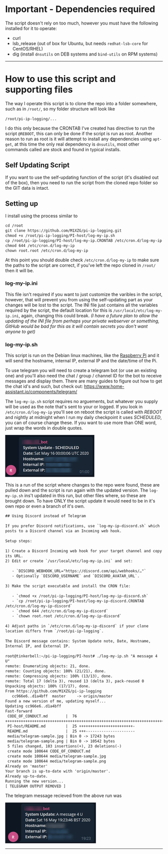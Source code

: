 # Important - Dependencies required

The script doesn't rely on too much, however you must have the following installed for it to operate:

* curl
* lsb_release (out of box for Ubuntu, but needs `redhat-lsb-core` for CentOS/RHEL)
* dig (install `dnsutils` on DEB systems and `bind-utils` on RPM systems)

---

# How to use this script and supporting files

The way I operate this script is to clone the repo into a folder somewhere, such as in `/root/`, so my folder structure will look like

`/root/pi-ip-logging/...`

I do this only because the CRONTAB I've created has directive to run the script `@REBOOT`, this can only be done if the script is run as root. Another reason to run as root is it will attempt to install any dependencies using `apt-get`, at this time the only real dependency is `dnsutils`, most other commands called are stock and found in typical installs.

## Self Updating Script

If you want to use the self-updating function of the script (it's disabled out of the box), then you need to run the script from the cloned repo folder so the GIT data is intact. 

## Setting up

I install using the process similar to

```
cd /root
git clone https://github.com/M1XZG/pi-ip-logging.git
chmod +x /root/pi-ip-logging/PI-host/log-my-ip.sh
cp /root/pi-ip-logging/PI-host/log-my-ip.CRONTAB /etc/cron.d/log-my-ip
chmod 644 /etc/cron.d/log-my-ip
chown root.root /etc/cron.d/log-my-ip
```

At this point you should double check `/etc/cron.d/log-my-ip` to make sure the paths to the script are correct, if you've left the repo cloned in `/root/` then it will be.

### log-my-ip.ini

This file isn't required if you want to just customize the varibles in the script, however, that will prevent you from using the self-updating part as your changes will be lost to the script. The INI file just contains all the variables required by the script, the default location for this is `/usr/local/etc/log-my-ip.ini`, again, changing this could break. _(I have a future plan to allow the updating of the INI file from perhaps your private webserver or something, GitHub would be bad for this as it will contain secrets you don't want anyone to get)_

### log-my-ip.sh

This script is run on the Debian linux machines, like the [Raspberry Pi](https://www.raspberrypi.org/) and it will send the hostname, internal IP, external IP and the date/time of the Pi.

To use telegram you will need to create a telegram bot (or use an existing one) and you'll also need the chat / group / channel ID for the bot to receive messages and display them.  There are many guides to figure out how to get the chat id's and such, but check out:
https://www.home-assistant.io/components/telegram/

The `log-my-ip.sh` script requires no arguements, but whatever you supply will be used as the note that's sent to your or logged. If you look in `/etc/cron.d/log-my-ip` you'll see on reboot the script is called with *REBOOT* and nightly at midnight when I run my daily checkpoint it uses *SCHEDULED*, you can of course change these. If you want to use more than ONE word, just wrap the words in double quotes.

![Example Telegram Message](../media/telegram-sample.jpg)

This is a run of the script where changes to the repo were found, these are pulled down and the script is run again with the updated version. The `log-my-ip.sh` ins't updated in this run, but other files where, so these are brought down. To have ONLY the script update it would need to be in it's own repo or even a branch of it's own.

```
## Using Discord instead of Telegram

If you prefer Discord notifications, use `log-my-ip-discord.sh` which posts to a Discord channel via an Incoming web hook.

Setup steps:

1) Create a Discord Incoming web hook for your target channel and copy its URL.
2) Edit or create `/usr/local/etc/log-my-ip.ini` and set:

   - `DISCORD_WEBHOOK_URL="https://discord.com/api/webhooks/…"`
   - Optionally `DISCORD_USERNAME` and `DISCORD_AVATAR_URL`.

3) Make the script executable and install the CRON file:

   - `chmod +x /root/pi-ip-logging/PI-host/log-my-ip-discord.sh`
   - `cp /root/pi-ip-logging/PI-host/log-my-ip-discord.CRONTAB /etc/cron.d/log-my-ip-discord`
   - `chmod 644 /etc/cron.d/log-my-ip-discord`
   - `chown root.root /etc/cron.d/log-my-ip-discord`

4) Adjust paths in `/etc/cron.d/log-my-ip-discord` if your clone location differs from `/root/pi-ip-logging`.

The Discord message contains: System Update note, Date, Hostname, Internal IP, and External IP.

root@tinkerbell:~/pi-ip-logging/PI-host# ./log-my-ip.sh "A message 4 U"
remote: Enumerating objects: 21, done.
remote: Counting objects: 100% (21/21), done.
remote: Compressing objects: 100% (13/13), done.
remote: Total 17 (delta 3), reused 13 (delta 3), pack-reused 0
Unpacking objects: 100% (17/17), done.
From https://github.com/M1XZG/pi-ip-logging
   cc966e6..d1a4bff  master     -> origin/master
Found a new version of me, updating myself...
Updating cc966e6..d1a4bff
Fast-forward
 CODE_OF_CONDUCT.md        |  76 ++++++++++++++++++++++++++++++++++++++++++++++++++++++++++++++++++++++++++++
 PI-host/README.md         |  25 ++++++++++++++++++++++++-
 README.md                 |  25 +++----------------------
 media/telegram-sample.jpg | Bin 0 -> 17243 bytes
 media/telegram-sample.png | Bin 0 -> 10542 bytes
 5 files changed, 103 insertions(+), 23 deletions(-)
 create mode 100644 CODE_OF_CONDUCT.md
 create mode 100644 media/telegram-sample.jpg
 create mode 100644 media/telegram-sample.png
Already on 'master'
Your branch is up-to-date with 'origin/master'.
Already up-to-date.
Running the new version...
[ TELEGRAM OUTPUT REMOVED ]
```

The telegram message recieved from the above run was

![Example Telegram Message](../media/telegram-sample-2.jpg)


---
